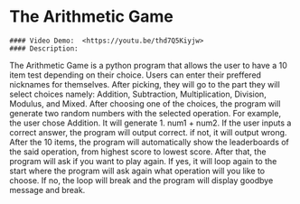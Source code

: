 # The Arithmetic Game
    #### Video Demo:  <https://youtu.be/thd7Q5Kiyjw>
    #### Description:
  The Arithmetic Game is a python program that allows the user to have a 10 item test depending on their choice. Users can enter their preffered nicknames for themselves. After picking, they will go to the part 
  they will select choices namely: Addition, Subtraction, Multiplication, Division, Modulus, and Mixed. After choosing one of the choices, the program will generate two random numbers with the selected operation.
  For example, the user chose Addition. It will generate 1. num1 + num2. If the user inputs a correct answer, the program will output correct. if not, it will output wrong. After the 10 items, the program will 
  automatically show the leaderboards of the said operation, from highest score to lowest score. After that, the program will ask if you want to play again. If yes, it will loop again to the start where the program 
  will ask again what operation will you like to choose. If no, the loop will break and the program will display goodbye message and break.
  
    
